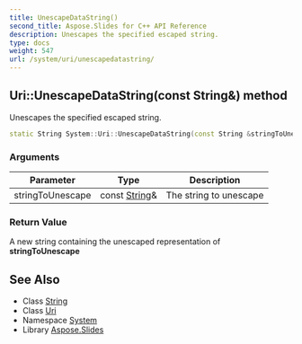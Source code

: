 ```yaml
---
title: UnescapeDataString()
second_title: Aspose.Slides for C++ API Reference
description: Unescapes the specified escaped string.
type: docs
weight: 547
url: /system/uri/unescapedatastring/
---
```

## Uri::UnescapeDataString(const String\&) method


Unescapes the specified escaped string.

```cpp
static String System::Uri::UnescapeDataString(const String &stringToUnescape)
```


### Arguments

| Parameter | Type | Description |
| --- | --- | --- |
| stringToUnescape | const [String](../../string/)\& | The string to unescape |

### Return Value

A new string containing the unescaped representation of **stringToUnescape**

## See Also

* Class [String](../../string/)
* Class [Uri](../)
* Namespace [System](../../)
* Library [Aspose.Slides](../../../)